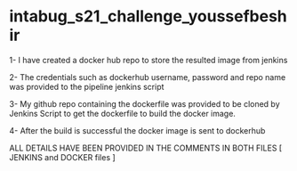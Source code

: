 # intabug_s21_challenge_youssefbeshir

1- I have created a docker hub repo to store the resulted image from jenkins

2- The credentials such as dockerhub username, password and repo name was provided to the pipeline jenkins script

3- My github repo containing the dockerfile was provided to be cloned by Jenkins Script to get the dockerfile to build the docker image.

4- After the build is successful the docker image is sent to dockerhub


ALL DETAILS HAVE BEEN PROVIDED IN THE COMMENTS IN BOTH FILES [ JENKINS and DOCKER files ]



